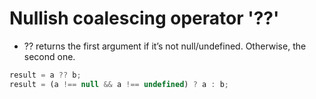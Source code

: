 # Nullish coalescing operator '??'
* ?? returns the first argument if it’s not null/undefined. Otherwise, the second one.
```javascript
result = a ?? b;
result = (a !== null && a !== undefined) ? a : b;
```
